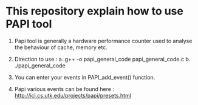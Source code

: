 # This repository explain how to use PAPI tool

1. Papi tool is generally a hardware performance counter used to analyse the behaviour of cache, memory etc.

2. Direction to use :
a. g++ -o papi_general_code papi_general_code.c
b. ./papi_general_code

3. You can enter your events in PAPI_add_event() function.
4. Papi various events can be found here : http://icl.cs.utk.edu/projects/papi/presets.html